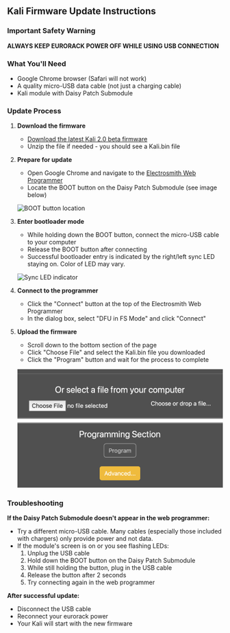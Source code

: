 ## Kali Firmware Update Instructions

### Important Safety Warning
**ALWAYS KEEP EURORACK POWER OFF WHILE USING USB CONNECTION**

### What You'll Need
- Google Chrome browser (Safari will not work)
- A quality micro-USB data cable (not just a charging cable)
- Kali module with Daisy Patch Submodule

### Update Process

1. **Download the firmware**
   - [Download the latest Kali 2.0 beta firmware](https://github.com/joemisra/kali/2.0-beta/Kali_20250421_154311.bin.zip)
   - Unzip the file if needed - you should see a Kali.bin file

2. **Prepare for update**
   - Open Google Chrome and navigate to the [Electrosmith Web Programmer](https://electro-smith.github.io/Programmer/)
   - Locate the BOOT button on the Daisy Patch Submodule (see image below)
   
   ![BOOT button location](https://user-images.githubusercontent.com/326734/189494464-a1afc99d-b773-4440-bfa1-7d2296a3fbbe.png)

3. **Enter bootloader mode**
   - While holding down the BOOT button, connect the micro-USB cable to your computer
   - Release the BOOT button after connecting
   - Successful bootloader entry is indicated by the right/left sync LED staying on. Color of LED may vary.
    
   ![Sync LED indicator](https://user-images.githubusercontent.com/326734/189494472-ecba0036-2e82-45a8-8dbf-5607bd30f60e.png)

4. **Connect to the programmer**
   - Click the "Connect" button at the top of the Electrosmith Web Programmer
   - In the dialog box, select "DFU in FS Mode" and click "Connect"

5. **Upload the firmware**
   - Scroll down to the bottom section of the page
   - Click "Choose File" and select the Kali.bin file you downloaded
   - Click the "Program" button and wait for the process to complete
   
   ![Uploader Section](uploader_section.png)

### Troubleshooting

**If the Daisy Patch Submodule doesn't appear in the web programmer:**
- Try a different micro-USB cable. Many cables (especially those included with chargers) only provide power and not data.
- If the module's screen is on or you see flashing LEDs:
  1. Unplug the USB cable
  2. Hold down the BOOT button on the Daisy Patch Submodule
  3. While still holding the button, plug in the USB cable
  4. Release the button after 2 seconds
  5. Try connecting again in the web programmer

**After successful update:**
- Disconnect the USB cable
- Reconnect your eurorack power
- Your Kali will start with the new firmware